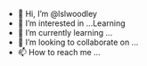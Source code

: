 - 👋 Hi, I’m @lslwoodley
- 👀 I’m interested in ...Learning
- 🌱 I’m currently learning ... 
- 💞️ I’m looking to collaborate on ...
- 📫 How to reach me ...

<!---
lslwoodley/lslwoodley is a ✨ special ✨ repository because its `README.md` (this file) appears on your GitHub profile.
You can click the Preview link to take a look at your changes.
--->

